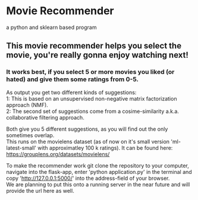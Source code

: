 # Movie Recommender
a python and sklearn based program

## This movie recommender helps you select the movie, you're really gonna enjoy watching next!
### It works best, if you select 5 or more movies you liked (or hated) and give them some ratings from 0-5.

As output you get two different kinds of suggestions: \
  1: This is based on an unsupervised non-negative matrix factorization approach (NMF). \
  2: The second set of suggestions come from a cosime-similarity a.k.a. collaborative filtering approach.

Both give you 5 different suggestions, as you will find out the only sometimes overlap.
\
This runs on the movielens dataset (as of now on it's small version 'ml-latest-small' with approximatley 100 k ratings). It can be found here:
https://grouplens.org/datasets/movielens/

To make the recommender work git clone the repository to your computer, navigate into the flask-app, enter 'python application.py' in the terminal and copy 'http://127.0.0.1:5000/' into the address-field of your browser. \
We are planning to put this onto a running server in the near future and will provide the url here as well.
